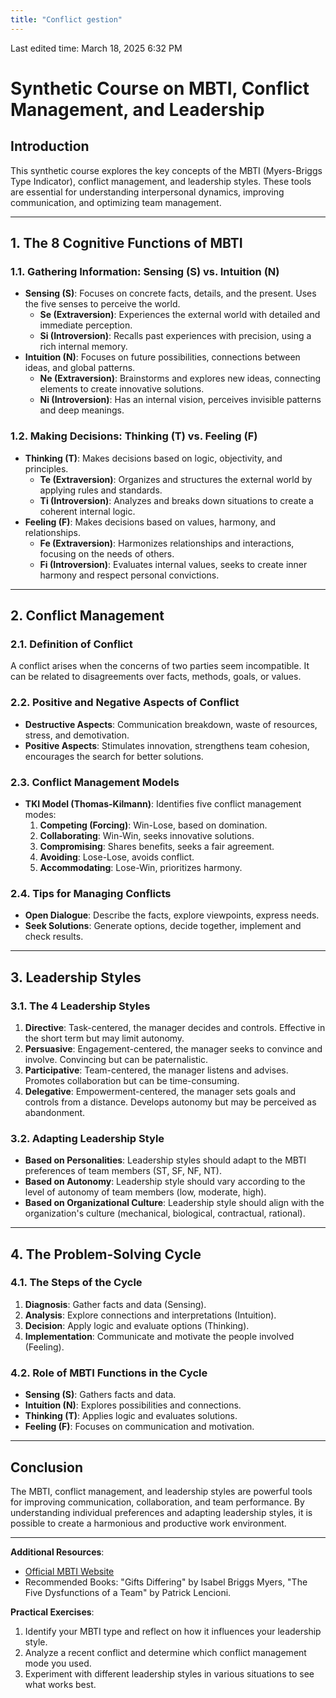 ```yaml
---
title: "Conflict gestion"
---
```

Last edited time: March 18, 2025 6:32 PM

# Synthetic Course on MBTI, Conflict Management, and Leadership

## Introduction

This synthetic course explores the key concepts of the MBTI (Myers-Briggs Type Indicator), conflict management, and leadership styles. These tools are essential for understanding interpersonal dynamics, improving communication, and optimizing team management.

---

## 1. The 8 Cognitive Functions of MBTI

### 1.1. **Gathering Information: Sensing (S) vs. Intuition (N)**

- **Sensing (S)**: Focuses on concrete facts, details, and the present. Uses the five senses to perceive the world.
    - **Se (Extraversion)**: Experiences the external world with detailed and immediate perception.
    - **Si (Introversion)**: Recalls past experiences with precision, using a rich internal memory.
- **Intuition (N)**: Focuses on future possibilities, connections between ideas, and global patterns.
    - **Ne (Extraversion)**: Brainstorms and explores new ideas, connecting elements to create innovative solutions.
    - **Ni (Introversion)**: Has an internal vision, perceives invisible patterns and deep meanings.

### 1.2. **Making Decisions: Thinking (T) vs. Feeling (F)**

- **Thinking (T)**: Makes decisions based on logic, objectivity, and principles.
    - **Te (Extraversion)**: Organizes and structures the external world by applying rules and standards.
    - **Ti (Introversion)**: Analyzes and breaks down situations to create a coherent internal logic.
- **Feeling (F)**: Makes decisions based on values, harmony, and relationships.
    - **Fe (Extraversion)**: Harmonizes relationships and interactions, focusing on the needs of others.
    - **Fi (Introversion)**: Evaluates internal values, seeks to create inner harmony and respect personal convictions.

---

## 2. Conflict Management

### 2.1. **Definition of Conflict**

A conflict arises when the concerns of two parties seem incompatible. It can be related to disagreements over facts, methods, goals, or values.

### 2.2. **Positive and Negative Aspects of Conflict**

- **Destructive Aspects**: Communication breakdown, waste of resources, stress, and demotivation.
- **Positive Aspects**: Stimulates innovation, strengthens team cohesion, encourages the search for better solutions.

### 2.3. **Conflict Management Models**

- **TKI Model (Thomas-Kilmann)**: Identifies five conflict management modes:
    1. **Competing (Forcing)**: Win-Lose, based on domination.
    2. **Collaborating**: Win-Win, seeks innovative solutions.
    3. **Compromising**: Shares benefits, seeks a fair agreement.
    4. **Avoiding**: Lose-Lose, avoids conflict.
    5. **Accommodating**: Lose-Win, prioritizes harmony.

### 2.4. **Tips for Managing Conflicts**

- **Open Dialogue**: Describe the facts, explore viewpoints, express needs.
- **Seek Solutions**: Generate options, decide together, implement and check results.

---

## 3. Leadership Styles

### 3.1. **The 4 Leadership Styles**

1. **Directive**: Task-centered, the manager decides and controls. Effective in the short term but may limit autonomy.
2. **Persuasive**: Engagement-centered, the manager seeks to convince and involve. Convincing but can be paternalistic.
3. **Participative**: Team-centered, the manager listens and advises. Promotes collaboration but can be time-consuming.
4. **Delegative**: Empowerment-centered, the manager sets goals and controls from a distance. Develops autonomy but may be perceived as abandonment.

### 3.2. **Adapting Leadership Style**

- **Based on Personalities**: Leadership styles should adapt to the MBTI preferences of team members (ST, SF, NF, NT).
- **Based on Autonomy**: Leadership style should vary according to the level of autonomy of team members (low, moderate, high).
- **Based on Organizational Culture**: Leadership style should align with the organization's culture (mechanical, biological, contractual, rational).

---

## 4. The Problem-Solving Cycle

### 4.1. **The Steps of the Cycle**

1. **Diagnosis**: Gather facts and data (Sensing).
2. **Analysis**: Explore connections and interpretations (Intuition).
3. **Decision**: Apply logic and evaluate options (Thinking).
4. **Implementation**: Communicate and motivate the people involved (Feeling).

### 4.2. **Role of MBTI Functions in the Cycle**

- **Sensing (S)**: Gathers facts and data.
- **Intuition (N)**: Explores possibilities and connections.
- **Thinking (T)**: Applies logic and evaluates solutions.
- **Feeling (F)**: Focuses on communication and motivation.

---

## Conclusion

The MBTI, conflict management, and leadership styles are powerful tools for improving communication, collaboration, and team performance. By understanding individual preferences and adapting leadership styles, it is possible to create a harmonious and productive work environment.

---

**Additional Resources**:

- [Official MBTI Website](https://www.myersbriggs.org/)
- Recommended Books: "Gifts Differing" by Isabel Briggs Myers, "The Five Dysfunctions of a Team" by Patrick Lencioni.

**Practical Exercises**:

1. Identify your MBTI type and reflect on how it influences your leadership style.
2. Analyze a recent conflict and determine which conflict management mode you used.
3. Experiment with different leadership styles in various situations to see what works best.
